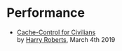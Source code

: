 # Performance  
- [Cache-Control for Civilians](https://csswizardry.com/2019/03/cache-control-for-civilians/)  
  by [Harry Roberts](https://csswizardry.com/), March 4th 2019
